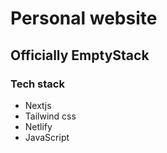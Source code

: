 # Personal website

## Officially EmptyStack

### Tech stack
- Nextjs
- Tailwind css
- Netlify
- JavaScript

